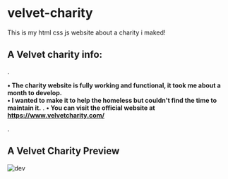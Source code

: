 # velvet-charity
This is my html css js website about a charity i maked!

## A Velvet charity info:

.

**• The charity website is fully working and functional, it took me about a month to develop.**
<br>
**• I wanted to make it to help the homeless but couldn't find the time to maintain it.**
.
**• You can visit the official website at https://www.velvetcharity.com/**

.

## A Velvet Charity Preview

![dev](https://github.com/qmze/velvet-charity/assets/168580309/b1affed2-56e9-4219-919b-0cd777a074c9)
